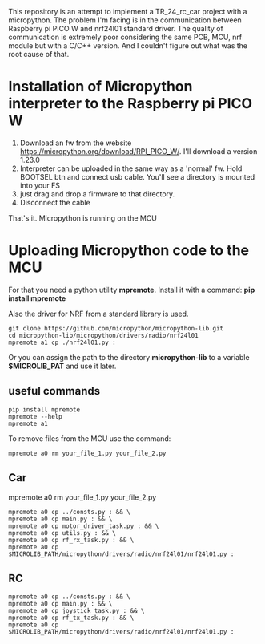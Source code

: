 This repository is an attempt to implement a TR_24_rc_car project with a micropython. The problem I'm facing is in the communication between Raspberry pi PICO W and nrf24l01 standard driver. The quality of communication is extremely poor considering the same PCB, MCU, nrf module but with a C/C++ version. And I couldn't figure out what was the root cause of that.

# Installation of Micropython interpreter to the Raspberry pi PICO W

1) Download an fw from the website https://micropython.org/download/RPI_PICO_W/. I'll download a version 1.23.0
2) Interpreter can be uploaded in the same way as a 'normal' fw. Hold BOOTSEL btn and connect usb cable. You'll see a directory is mounted into your FS
3) just drag and drop a firmware to that directory.
4) Disconnect the cable

That's it. Micropython is running on the MCU

# Uploading Micropython code to the MCU

For that you need a python utility <strong>mpremote</strong>. Install it with a command: <strong>pip install mpremote</strong>

Also the driver for NRF from a standard library is used.

```
git clone https://github.com/micropython/micropython-lib.git
cd micropython-lib/micropython/drivers/radio/nrf24l01
mpremote a1 cp ./nrf24l01.py :
```

Or you can assign the path to the directory <strong>micropython-lib</strong> to a variable <strong>$MICROLIB_PAT</strong> and use it later.

## useful commands
```
pip install mpremote
mpremote --help
mpremote a1
```

To remove files from the MCU use the command:
```
mpremote a0 rm your_file_1.py your_file_2.py
```

## Car

mpremote a0 rm your_file_1.py your_file_2.py


```
mpremote a0 cp ../consts.py : && \
mpremote a0 cp main.py : && \
mpremote a0 cp motor_driver_task.py : && \
mpremote a0 cp utils.py : && \
mpremote a0 cp rf_rx_task.py : && \
mpremote a0 cp $MICROLIB_PATH/micropython/drivers/radio/nrf24l01/nrf24l01.py :
```

## RC
```
mpremote a0 cp ../consts.py : && \
mpremote a0 cp main.py : && \
mpremote a0 cp joystick_task.py : && \
mpremote a0 cp rf_tx_task.py : && \
mpremote a0 cp $MICROLIB_PATH/micropython/drivers/radio/nrf24l01/nrf24l01.py :
```